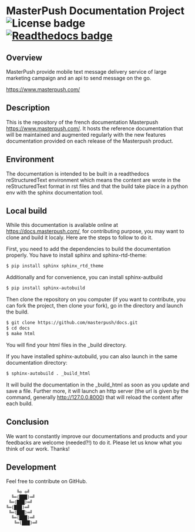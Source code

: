 # MasterPush Documentation Project ![License badge][license-img] [![Readthedocs badge][readthedocs-img]][readthedocs-url]

## Overview

MasterPush  provide mobile  text  message delivery  service  of large  marketing
campaign and an api to send message on the go.

https://www.masterpush.com/

## Description

This   is    the   repository    of   the   french    documentation   Masterpush
https://www.masterpush.com/. It  hosts the reference documentation  that will be
maintained and augmented regularly with  the new features documentation provided
on each release of the Masterpush product.

## Environment

The  documentation is  intended to  be built  in a  readthedocs reStructuredText
environment which means the content are  wrote in the reStructuredText format in
rst  files and  that  the build  take  place in  a python  env  with the  sphinx
documentation tool.

## Local build

While this  documentation is  available online  at https://docs.masterpush.com/,
for contributing purpose,  you may want to  clone and build it  localy. Here are
the steps to follow to do it.

First, you need to add the dependencies to build the documentation properly. You
have to install sphinx and sphinx-rtd-theme:

```bash
$ pip install sphinx sphinx_rtd_theme
```

Additionally and for convenience, you can install sphinx-autbuild

```bash
$ pip install sphinx-autobuild
```

Then clone the  repository on you computer  (if you want to  contribute, you can
fork the  project, then  clone your fork),  go in the  directory and  launch the
build.

```bash
$ git clone https://github.com/masterpush/docs.git
$ cd docs
$ make html
```

You will find your html files in the _build directory.

If  you  have installed  sphinx-autobuild,  you  can  also  launch in  the  same
documentation directory:

```bash
$ sphinx-autobuild . _build_html
```

It will  build the documentation  in the _build_html as  soon as you  update and
save a file.  Further more, it will launch  an http server (the url  is given by
the command, generally  http://127.0.0.8000) that will reload  the content after
each build.

## Conclusion

We want to constantly improve our documentations and products and your feedbacks
are  welcome (needed?!)  to do  it. Please  let us  know what  you think  of our
work. Thanks!

## Development

Feel free to contribute on GitHub.

```
    ╚⊙ ⊙╝
  ╚═(███)═╝
 ╚═(███)═╝
╚═(███)═╝
 ╚═(███)═╝
  ╚═(███)═╝
   ╚═(███)═╝
```

[license-img]: https://img.shields.io/badge/license-ISC-blue.svg
[readthedocs-img]: https://readthedocs.org/projects/pip/badge/?version=latest
[readthedocs-url]: http:/masterpush.readthedocs.org/fr/latest/
